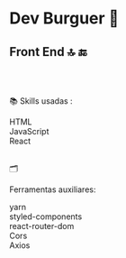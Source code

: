 <h1>Dev Burguer &#127828</h1>
<h2>Front End 🔝 &#128282</H2>
<br/>
<br/>

<p>&#128218</o> Skills usadas :

HTML <br/>
JavaScript <br/>
React
<br/>
<br/>

<p>&#128450</p>Ferramentas auxiliares:

yarn <br/>
styled-components<br/>
react-router-dom <br/>
Cors <br/>
Axios
